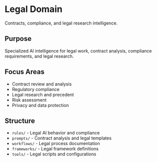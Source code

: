 # Legal Domain

Contracts, compliance, and legal research intelligence.

## Purpose

Specialized AI intelligence for legal work, contract analysis, compliance requirements, and legal research.

## Focus Areas

- Contract review and analysis
- Regulatory compliance
- Legal research and precedent
- Risk assessment
- Privacy and data protection

## Structure

- `rules/` - Legal AI behavior and compliance
- `prompts/` - Contract analysis and legal templates
- `workflows/` - Legal process documentation
- `frameworks/` - Legal framework definitions
- `tools/` - Legal scripts and configurations

